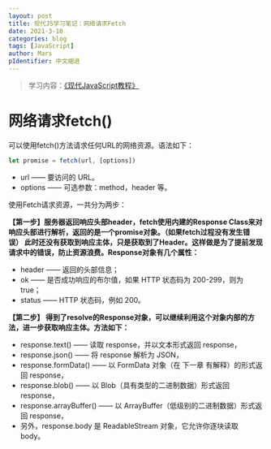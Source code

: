 ```yaml
---
layout: post
title: 现代JS学习笔记：网络请求Fetch
date: 2021-3-10
categories: blog
tags: [JavaScript]
author: Mars
pIdentifier: 中文缩进
---
```

> 学习内容：[《现代JavaScript教程》](https://zh.javascript.info/)

# 网络请求fetch()

可以使用fetch()方法请求任何URL的网络资源。语法如下：

```js
let promise = fetch(url, [options])
```

- url —— 要访问的 URL。
- options —— 可选参数：method，header 等。

使用Fetch请求资源，一共分为两步：

**【第一步】服务器返回响应头部header，fetch使用内建的Response Class来对响应头部进行解析，返回的是一个promise对象。（如果fetch过程没有发生错误）
此时还没有获取到响应主体，只是获取到了Header。这样做是为了提前发现请求中的错误，防止资源浪费。Response对象有几个属性：**

- header —— 返回的头部信息；
- ok —— 是否成功响应的布尔值，如果 HTTP 状态码为 200-299，则为 true；
- status —— HTTP 状态码，例如 200。

**【第二步】 得到了resolve的Response对象，可以继续利用这个对象内部的方法，进一步获取响应主体。方法如下：**

- response.text() —— 读取 response，并以文本形式返回 response，
- response.json() —— 将 response 解析为 JSON，
- response.formData() —— 以 FormData 对象（在 下一章 有解释）的形式返回 response，
- response.blob() —— 以 Blob（具有类型的二进制数据）形式返回 response，
- response.arrayBuffer() —— 以 ArrayBuffer（低级别的二进制数据）形式返回 response，
- 另外，response.body 是 ReadableStream 对象，它允许你逐块读取 body。

